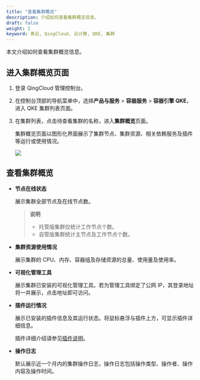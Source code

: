 ```yaml
---
title: "查看集群概览"
description: 介绍如何查看集群概览信息。
draft: false
weight: 2
keyword: 青云, QingCloud, 云计算, QKE, 集群
---
```


本文介绍如何查看集群概览信息。

## 进入集群概览页面

1. 登录 QingCloud 管理控制台。

2. 在控制台顶部的导航菜单中，选择**产品与服务** > **容器服务** > **容器引擎 QKE**，进入 QKE 集群列表页面。

3. 在集群列表，点击待查看集群的名称，进入**集群概览**页面。

   集群概览页面以图形化界面展示了集群节点、集群资源、相关依赖服务及插件等运行或使用情况。

   ![](../../../_images/cluster_overview.png)

## 查看集群概览

- **节点在线状态**

  展示集群全部节点及在线节点数。

  > **说明**
  >
  > - 托管版集群仅统计工作节点个数。
  > - 自管版集群统计主节点及工作节点个数。

- **集群资源使用情况**

  展示集群的 CPU、内存、容器组及存储资源的总量、使用量及使用率。

- **可视化管理工具**

  展示集群已安装的可视化管理工具。若为管理工具绑定了公网 IP，其登录地址将一并展示，点击地址即可访问。

  <!--**依赖服务**-->

  <!--展示集群的依赖服务。<!--，包括独立部署的 ELK 服务及独立部署的 etcd 服务。-->

  <!--**说明**-->

  <!--若使用内置的 etcd 及 ELK 服务，则不会显示在此处。-->

  <!--在依赖服务名称下方，显示了对应的服务访问方式（集群 ID），点击可进行访问。-->

- **插件运行情况**

  展示已安装的插件信息及其运行状态。将鼠标悬浮与插件上方，可显示插件详细信息。

  插件详细介绍请参见[插件说明](/container/qke_plus/intro/plugin/)。

<!-- **自动伸缩**

  - 若用户创建了集群自动伸缩策略，当触发自动伸缩操作时，将会展示自动伸缩规则的执行情况。
  
  - 若用户未创建过自动伸缩策略，则可以点击**创建自动伸缩策略**，进入**自动伸缩**页面进行创建。-->
  
- **操作日志**

  默认展示近一个月内的集群操作日志，操作日志包括操作类型、操作者、操作内容及操作时间。




